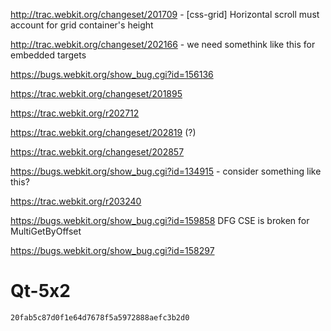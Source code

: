 http://trac.webkit.org/changeset/201709 - [css-grid] Horizontal scroll must account for grid container's height

http://trac.webkit.org/changeset/202166 - we need somethink like this for embedded targets


https://bugs.webkit.org/show_bug.cgi?id=156136

https://trac.webkit.org/changeset/201895

https://trac.webkit.org/r202712

https://trac.webkit.org/changeset/202819 (?)

https://trac.webkit.org/changeset/202857

https://bugs.webkit.org/show_bug.cgi?id=134915 - consider something like this?

https://trac.webkit.org/r203240 

https://bugs.webkit.org/show_bug.cgi?id=159858 DFG CSE is broken for MultiGetByOffset

https://bugs.webkit.org/show_bug.cgi?id=158297

# Qt-5x2

```
20fab5c87d0f1e64d7678f5a5972888aefc3b2d0

```